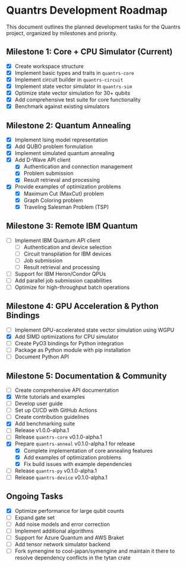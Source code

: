 # Quantrs Development Roadmap

This document outlines the planned development tasks for the Quantrs project, organized by milestones and priority.

## Milestone 1: Core + CPU Simulator (Current)

- [x] Create workspace structure
- [x] Implement basic types and traits in `quantrs-core`
- [x] Implement circuit builder in `quantrs-circuit` 
- [x] Implement state vector simulator in `quantrs-sim`
- [x] Optimize state vector simulation for 30+ qubits
- [x] Add comprehensive test suite for core functionality
- [x] Benchmark against existing simulators

## Milestone 2: Quantum Annealing

- [x] Implement Ising model representation
- [x] Add QUBO problem formulation
- [x] Implement simulated quantum annealing
- [x] Add D-Wave API client
  - [x] Authentication and connection management
  - [x] Problem submission
  - [x] Result retrieval and processing
- [x] Provide examples of optimization problems
  - [x] Maximum Cut (MaxCut) problem
  - [x] Graph Coloring problem
  - [x] Traveling Salesman Problem (TSP)

## Milestone 3: Remote IBM Quantum

- [ ] Implement IBM Quantum API client
  - [ ] Authentication and device selection
  - [ ] Circuit transpilation for IBM devices
  - [ ] Job submission
  - [ ] Result retrieval and processing
- [ ] Support for IBM Heron/Condor QPUs
- [ ] Add parallel job submission capabilities
- [ ] Optimize for high-throughput batch operations

## Milestone 4: GPU Acceleration & Python Bindings

- [ ] Implement GPU-accelerated state vector simulation using WGPU
- [x] Add SIMD optimizations for CPU simulator
- [ ] Create PyO3 bindings for Python integration
- [ ] Package as Python module with pip installation
- [ ] Document Python API

## Milestone 5: Documentation & Community

- [ ] Create comprehensive API documentation
- [x] Write tutorials and examples
- [ ] Develop user guide
- [ ] Set up CI/CD with GitHub Actions
- [ ] Create contribution guidelines
- [x] Add benchmarking suite
- [ ] Release v1.0.0-alpha.1
- [ ] Release `quantrs-core` v0.1.0-alpha.1
- [x] Prepare `quantrs-anneal` v0.1.0-alpha.1 for release
  - [x] Complete implementation of core annealing features
  - [x] Add examples of optimization problems
  - [x] Fix build issues with example dependencies
- [ ] Release `quantrs-py` v0.1.0-alpha.1
- [ ] Release `quantrs-device` v0.1.0-alpha.1

## Ongoing Tasks

- [x] Optimize performance for large qubit counts
- [ ] Expand gate set
- [ ] Add noise models and error correction
- [ ] Implement additional algorithms
- [ ] Support for Azure Quantum and AWS Braket
- [ ] Add tensor network simulator backend
- [ ] Fork symengine to cool-japan/symengine and maintain it there to resolve dependency conflicts in the tytan crate